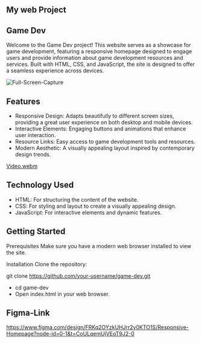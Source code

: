 ## My web Project

## Game Dev

Welcome to the Game Dev project! This website serves as a showcase for game development, featuring a responsive homepage designed to engage users and provide information about game development resources and services. Built with HTML, CSS, and JavaScript, the site is designed to offer a seamless experience across devices.

![Full-Screen-Capture](https://github.com/user-attachments/assets/f1251954-caa0-46ed-9d2c-e1d58d9ff2b0)

## Features
- Responsive Design: Adapts beautifully to different screen sizes, providing a great user experience on both desktop and mobile devices.
- Interactive Elements: Engaging buttons and animations that enhance user interaction.
- Resource Links: Easy access to game development tools and resources.
- Modern Aesthetic: A visually appealing layout inspired by contemporary design trends.

[Video.webm](https://github.com/user-attachments/assets/f24d71cb-b1fa-4b2a-b8a4-46981139ec77)

## Technology Used
- HTML: For structuring the content of the website.
- CSS: For styling and layout to create a visually appealing design.
- JavaScript: For interactive elements and dynamic features.

## Getting Started
Prerequisites
Make sure you have a modern web browser installed to view the site.

Installation
Clone the repository:

git clone https://github.com/your-username/game-dev.git
- cd game-dev
- Open index.html in your web browser.

## Figma-Link
https://www.figma.com/design/FRKq2OYzkUHJrr2y0KTO1S/Responsive-Homepage?node-id=0-1&t=CoULqemUjVEoT9J2-0
